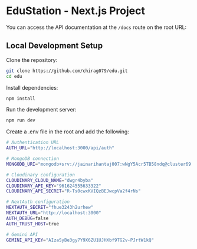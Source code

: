 # EduStation - Next.js Project

You can access the API documentation at the `/docs` route on the root URL:


## Local Development Setup

Clone the repository:

```bash
git clone https://github.com/chirag079/edu.git
cd edu
```

Install dependencies:

```bash
npm install
```

Run the development server:

```bash
npm run dev
```


Create a .env file in the root and add the following:

```bash
# Authentication URL
AUTH_URL="http://localhost:3000/api/auth"

# MongoDB connection
MONGODB_URI="mongodb+srv://jainarihantaj007:wNgY5Acr5TB58ndq@cluster69.qeyw4.mongodb.net/edustation?retryWrites=true&w=majority"

# Cloudinary configuration
CLOUDINARY_CLOUD_NAME="dwgr4byba"
CLOUDINARY_API_KEY="961624555633322"
CLOUDINARY_API_SECRET="R-Ts0cwxKVIQzBEJwcpVa2f4rNs"

# NextAuth configuration
NEXTAUTH_SECRET="fhue3243h2urhew"
NEXTAUTH_URL="http://localhost:3000"
AUTH_DEBUG=false
AUTH_TRUST_HOST=true

# Gemini API
GEMINI_API_KEY="AIzaSyBe3gy7Y9X6ZU1UJHXbf9TG2v-PJrtW1kQ"
```
